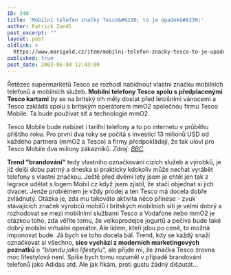 ```yaml
---
ID: 340
title: 'Mobilní telefon značky Tesco&#8230; to je úpadek&#8230;'
author: Patrick Zandl
post_excerpt: ""
layout: post
oldlink: >
  https://www.marigold.cz/item/mobilni-telefon-znacky-tesco-to-je-upadek
published: true
post_date: 2003-06-04 12:43:00
---
```

<p>
Řetězec supermarketů Tesco se rozhodl nabídnout vlastní značku mobilních telefonů a mobilních služeb. <STRONG>Mobilní telefony Tesco spolu s předplacenými Tesco kartami</STRONG> by se na britský trh měly dostat před letošními vánocemi a Tesco zakládá spolu s britským operátorem mmO2 společnou firmu Tesco Mobile. Ta bude používat síť a technologie mmO2. </p>

<p>
Tesco Mobile bude nabízet i tarifní telefony a to po internetu v průběhu příštího roku. Pro první dva roky se počítá s investicí 13 milionů USD od každého partnera (mmO2 a Tesco) a firmy předpokládají, že tak uloví pro Tesco Mobile dva miliony zákazníků. <EM>Zdroj: </EM><A href="http://news.bbc.co.uk/1/hi/business/2962020.stm" target=_blank><EM>BBC</EM></A><EM>.</EM></p>

<p>
<STRONG>Trend "brandování"</STRONG> tedy vlastního označkování cizích služeb a výrobků, je již delší dobu patrný a dneska&#160;si prakticky kdokoliv může nechat vyrábět telefony s vlastní značkou. Ještě před dvěmi lety jsem je chtěl jen tak z legrace udělat s logem Mobil.cz&#160;když jsem zjistil, že stačí objednat si jich dvacet. Jenže problémem je vždy prodej a ten Tesco má docela dobře zvládnutý. Otázka je,&#160;zda mu takováto aktivita něco přinese - zvuk stávajících&#160;značek výrobců mobilů i britských mobilních sítí je velmi dobrý a rozhodovat se mezi&#160;mobilními službami Tesco a Vodafone nebo mmO2 je otázkou toho, zda věříte tomu, že&#160;velkoprodejce jogurtů a pečiva bude také dobrý mobilní virtuální operátor. Ale lidem, kteří jdou po ceně, to možná imponovat bude. Já bych se toho docela bál. Trend, kdy se každý snaží označkovat si všechno, <STRONG>sice vychází z moderních marketingových poznatků</STRONG> o <EM>"brandu jako lifestylu",</EM> ale přijde mi, že značka Tesco zrovna moc lifestylová není. Spíše bych tomu rozuměl v případě brandování telefonů jako Adidas atd. Ale jak říkám, proti gustu žádný dišputát...</p>
